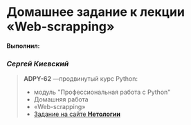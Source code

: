 # Домашнее задание к лекции «Web-scrapping»

**Выполнил:** 
### _Сергей Киевский_

> **ADPY-62** —продвинутый курс Python: 
> *    модуль "Профессиональная работа с Python"
> *    Домашняя работа
> *    «Web-scrapping»
> *    [Задание на сайте **Нетологии**](https://github.com/netology-code/py-homeworks-advanced/tree/master/6.Web-scrapping)
